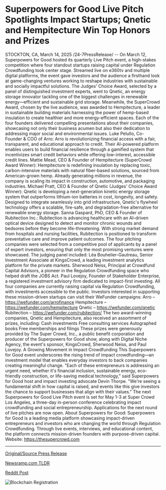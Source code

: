 # Superpowers for Good Live Pitch Spotlights Impact Startups; Qnetic and Hempitecture Win Top Honors and Prizes

STOCKTON, CA, March 14, 2025 /24-7PressRelease/ -- On March 12, Superpowers for Good hosted its quarterly Live Pitch event, a high-stakes competition where four standout startups raising capital under Regulation Crowdfunding took center stage. Streamed live on e360tv and multiple digital platforms, the event gave investors and the audience a firsthand look at game-changing ventures working to reshape industries with sustainable and socially impactful solutions.  The Judges' Choice Award, selected by a panel of distinguished investment experts, went to Qnetic, an energy storage innovator tackling one of the biggest challenges in renewable energy—efficient and sustainable grid storage. Meanwhile, the SuperCrowd Award, chosen by the live audience, was awarded to Hempitecture, a leader in sustainable building materials harnessing the power of hemp-based insulation to create healthier and more energy-efficient spaces.  Each of the four founders delivered compelling presentations about their companies, showcasing not only their business acumen but also their dedication to addressing major social and environmental issues.  Luke Pelullo, Co-Founder & COO of Arro: Arro is revolutionizing financial access with a fair, transparent, and educational approach to credit. Their AI-powered platform enables users to build financial resilience through a gamified system that incentivizes smart credit behaviors while offering low-interest, accessible credit lines.  Mattie Mead, CEO & Founder of Hempitecture (SuperCrowd Award Winner): Hempitecture is redefining insulation by replacing toxic, carbon-intensive materials with natural fiber-based solutions, sourced from American-grown hemp. Already generating millions in revenue, the company is scaling its impact in construction, automotive, and packaging industries.  Michael Pratt, CEO & Founder of Qnetic (Judges' Choice Award Winner): Qnetic is developing a next-generation kinetic energy storage system that outperforms lithium-ion batteries in cost, longevity, and safety. Designed to integrate seamlessly into grid infrastructure, Qnetic's flywheel technology offers a scalable, fire-safe, and degradation-free alternative for renewable energy storage.  Sanna Gaspard, PhD, CEO & Founder of Rubitection Inc.: Rubitection is advancing healthcare with an AI-driven optical device designed to detect and monitor chronic wounds and bedsores before they become life-threatening. With strong market demand from hospitals and nursing facilities, Rubitection is positioned to transform preventative care and improve patient outcomes.  The four pitching companies were selected from a competitive pool of applicants by a panel of expert investors, ensuring that only the most promising ventures were showcased. The judging panel included: Léa Bouhelier-Gautreau, Senior Investment Associate at KingsCrowd, a leading investment analytics platform for the private markets. Sherwood Neiss, Principal at Crowdfund Capital Advisors, a pioneer in the Regulation Crowdfunding space who helped draft the JOBS Act. Paul Lovejoy, Founder of Stakeholder Enterprise, a registered investment advisory firm dedicated to impact-first investing.  All four companies are currently raising capital via Regulation Crowdfunding, with investments accessible to the public. Investors interested in supporting these mission-driven startups can visit their WeFunder campaigns: Arro – https://wefunder.com/arrofinance Hempitecture – https://wefunder.com/hempitecture Qnetic – https://wefunder.com/qnetic Rubitection – https://wefunder.com/rubitection/  The two award-winning companies, Qnetic and Hempitecture, also received an assortment of prizes, including: Cash investments Free consulting services Autographed books Free memberships and filings  These prizes were generously provided by The Super Crowd, Inc., a public benefit corporation and producer of the Superpowers for Good show, along with Digital Niche Agency, the event's sponsor, KingsCrowd, Sherwood Neiss, and Paul Lovejoy.  A Growing Movement in Impact Crowdfunding  This Superpowers for Good event underscores the rising trend of impact crowdfunding—an investment model that enables everyday investors to back companies creating meaningful change.  "Each of these entrepreneurs is addressing an urgent need, whether it's financial inclusion, sustainable energy, eco-friendly construction, or life-saving medical technology," said Superpowers for Good host and impact investing advocate Devin Thorpe. "We're seeing a fundamental shift in how capital is raised, and events like this give investors the chance to support businesses that align with their values."  The next Superpowers for Good Live Pitch event is set for May 1-3 at Super Crowd Los Angeles, a three-day in-person conference celebrating impact crowdfunding and social entrepreneurship. Applications for the next round of live pitches are now open.  About Superpowers for Good: Superpowers for Good is a leading media platform showcasing impact-driven entrepreneurs and investors who are changing the world through Regulation Crowdfunding. Through live events, interviews, and educational content, the platform connects mission-driven founders with purpose-driven capital.  Website: https://thesupercrowd.com 

---

[Original/Source Press Release](https://www.24-7pressrelease.com/press-release/520630/superpowers-for-good-live-pitch-spotlights-impact-startups-qnetic-and-hempitecture-win-top-honors-and-prizes)
                    

[Newsramp.com TLDR](https://newsramp.com/curated-news/innovative-startups-shine-at-superpowers-for-good-live-pitch-event/b2df3129dcf4c4b9e5f073a8ddbc759a) 

 



[Reddit Post](https://www.reddit.com/r/Business_NewsRamp/comments/1jay83t/innovative_startups_shine_at_superpowers_for_good/) 



![Blockchain Registration](https://cdn.newsramp.app/24-7PressRelease/qrcode/253/14/silkv_wO.webp)